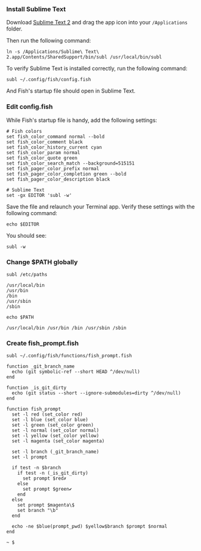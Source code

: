 ### Install Sublime Text

Download [Sublime Text 2](http://www.sublimetext.com/2) and drag the app icon into your `/Applications` folder.

Then run the following command:

```
ln -s /Applications/Sublime\ Text\ 2.app/Contents/SharedSupport/bin/subl /usr/local/bin/subl
```

To verify Sublime Text is installed correctly, run the following command:

```
subl ~/.config/fish/config.fish
```

And Fish's startup file should open in Sublime Text.


### Edit config.fish

While Fish's startup file is handy, add the following settings:

```
# Fish colors
set fish_color_command normal --bold
set fish_color_comment black
set fish_color_history_current cyan
set fish_color_param normal
set fish_color_quote green
set fish_color_search_match --background=515151
set fish_pager_color_prefix normal
set fish_pager_color_completion green --bold
set fish_pager_color_description black

# Sublime Text
set -gx EDITOR 'subl -w'
```

Save the file and relaunch your Terminal app. Verify these settings with the following command:

```
echo $EDITOR
```

You should see:

```
subl -w
```

### Change $PATH globally

```
subl /etc/paths
```

```
/usr/local/bin
/usr/bin
/bin
/usr/sbin
/sbin
```

```
echo $PATH
```

```
/usr/local/bin /usr/bin /bin /usr/sbin /sbin
```


### Create fish_prompt.fish

```
subl ~/.config/fish/functions/fish_prompt.fish
```

```
function _git_branch_name
  echo (git symbolic-ref --short HEAD ^/dev/null)
end

function _is_git_dirty
  echo (git status --short --ignore-submodules=dirty ^/dev/null)
end

function fish_prompt
  set -l red (set_color red)
  set -l blue (set_color blue)
  set -l green (set_color green)
  set -l normal (set_color normal)
  set -l yellow (set_color yellow)
  set -l magenta (set_color magenta)

  set -l branch (_git_branch_name)
  set -l prompt

  if test -n $branch
    if test -n (_is_git_dirty)
      set prompt $red✗
    else
      set prompt $green✔
    end
  else
    set prompt $magenta\$
    set branch "\b"
  end

  echo -ne $blue(prompt_pwd) $yellow$branch $prompt $normal
end
```

```
~ $
```
